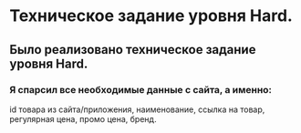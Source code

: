 # Техническое задание уровня Hard.


## Было реализовано техническое задание уровня Hard.
### Я спарсил все необходимые данные с сайта, а именно:
id товара из сайта/приложения, 
наименование, 
ссылка на товар, 
регулярная цена, 
промо цена, 
бренд.
